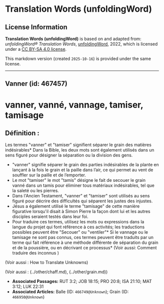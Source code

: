 # Translation Words (unfoldingWord)

## License Information

**Translation Words (unfoldingWord)** is based on and adapted from: _unfoldingWord® Translation Words_, [unfoldingWord](https://unfoldingword.org/utw), 2022, which is licensed under a [CC BY-SA 4.0 license](https://creativecommons.org/licenses/by-sa/4.0/legalcode.en).

This markdown version (created `2025-10-16`) is provided under the same license.



--------------------------------

## Vanner (id: 467457)

vanner, vanné, vannage, tamiser, tamisage
=========================================

Définition :
------------

Les termes "vanner" et "tamiser" signifient séparer le grain des matières indésirables\* Dans la Bible, les deux mots sont également utilisés dans un sens figuré pour désigner la séparation ou la division des gens.

* "vanner" signifie séparer le grain des parties indésirables de la plante en lançant à la fois le grain et la paille dans l’air, ce qui permet au vent de souffler sur la paille et de l’emporter.
* Le mot "tamiser" le mot "tamis" désigne le fait de secouer le grain vanné dans un tamis pour éliminer tous matériaux indésirables, tel que la saleté ou les pierres.
* Dans l'Ancien Testament, "vanner" et "tamiser" sont utilisés au sens figuré pour décrire des difficultés qui séparent les justes des injustes.
* Jésus a également utilisé le terme "tamisage" de cette manière figurative lorsqu'il disait à Simon Pierre la façon dont lui et les autres disciples seraient testés dans leur foi.
* Pour traduire ces termes, utilisez les mots ou expressions dans la langue du projet qui font référence à ces activités; les traductions possibles peuvent être "Secouer" ou "ventiler"\* Si le vannage ou le tamisage ne sont pas connus, ces termes peuvent être traduits par un terme qui fait référence à une méthode différente de séparation du grain et de la poussière, ou en décrivant ce processus\* (Voir aussi: Comment traduire des inconnus )

(Voir aussi : How to Translate Unknowns)

(Voir aussi : (../other/chaff.md), (../other/grain.md))

* **Associated Passages:** RUT 3:2; JOB 18:15; PRO 20:8; ISA 21:10; MAT 3:12; LUK 22:31
* **Associated Articles:** Balle (ID: `466749@Unknown`); Grain (ID: `466950@Unknown`)

